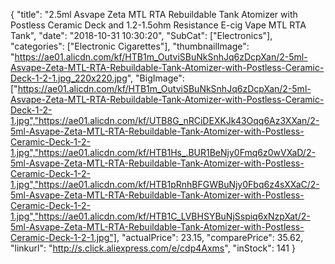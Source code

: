 {
	"title": "2.5ml Asvape Zeta MTL RTA Rebuildable Tank Atomizer with Postless Ceramic Deck and  1.2-1.5ohm Resistance E-cig Vape MTL RTA Tank",
	"date": "2018-10-31 10:30:20",
	"SubCat": ["Electronics"],
	"categories": ["Electronic Cigarettes"],
	"thumbnailImage": "https://ae01.alicdn.com/kf/HTB1m_OutviSBuNkSnhJq6zDcpXan/2-5ml-Asvape-Zeta-MTL-RTA-Rebuildable-Tank-Atomizer-with-Postless-Ceramic-Deck-1-2-1.jpg_220x220.jpg",
	"BigImage": ["https://ae01.alicdn.com/kf/HTB1m_OutviSBuNkSnhJq6zDcpXan/2-5ml-Asvape-Zeta-MTL-RTA-Rebuildable-Tank-Atomizer-with-Postless-Ceramic-Deck-1-2-1.jpg","https://ae01.alicdn.com/kf/UTB8G_nRCiDEXKJk43Oqq6Az3XXan/2-5ml-Asvape-Zeta-MTL-RTA-Rebuildable-Tank-Atomizer-with-Postless-Ceramic-Deck-1-2-1.jpg","https://ae01.alicdn.com/kf/HTB1Hs_.BUR1BeNjy0Fmq6z0wVXaD/2-5ml-Asvape-Zeta-MTL-RTA-Rebuildable-Tank-Atomizer-with-Postless-Ceramic-Deck-1-2-1.jpg","https://ae01.alicdn.com/kf/HTB1pRnhBFGWBuNjy0Fbq6z4sXXaC/2-5ml-Asvape-Zeta-MTL-RTA-Rebuildable-Tank-Atomizer-with-Postless-Ceramic-Deck-1-2-1.jpg","https://ae01.alicdn.com/kf/HTB1C_LVBHSYBuNjSspiq6xNzpXat/2-5ml-Asvape-Zeta-MTL-RTA-Rebuildable-Tank-Atomizer-with-Postless-Ceramic-Deck-1-2-1.jpg"],
	"actualPrice": 23.15,
	"comparePrice": 35.62,
	"linkurl": "http://s.click.aliexpress.com/e/cdp4Axms",
	"inStock": 141
}
